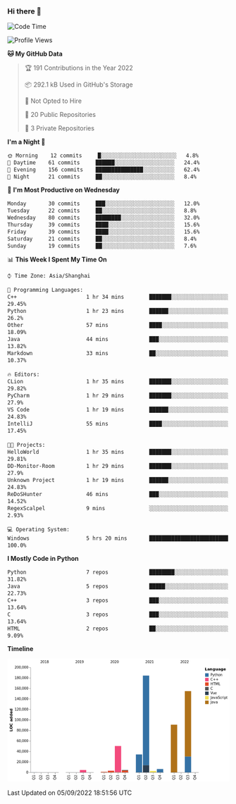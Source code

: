 ### Hi there 👋

<!--START_SECTION:waka-->
![Code Time](http://img.shields.io/badge/Code%20Time-547%20hrs%2029%20mins-blue)

![Profile Views](http://img.shields.io/badge/Profile%20Views-0-blue)

**🐱 My GitHub Data** 

> 🏆 191 Contributions in the Year 2022
 > 
> 📦 292.1 kB Used in GitHub's Storage 
 > 
> 🚫 Not Opted to Hire
 > 
> 📜 20 Public Repositories 
 > 
> 🔑 3 Private Repositories  
 > 
**I'm a Night 🦉** 

```text
🌞 Morning    12 commits     █░░░░░░░░░░░░░░░░░░░░░░░░   4.8% 
🌆 Daytime    61 commits     ██████░░░░░░░░░░░░░░░░░░░   24.4% 
🌃 Evening    156 commits    ███████████████░░░░░░░░░░   62.4% 
🌙 Night      21 commits     ██░░░░░░░░░░░░░░░░░░░░░░░   8.4%

```
📅 **I'm Most Productive on Wednesday** 

```text
Monday       30 commits     ███░░░░░░░░░░░░░░░░░░░░░░   12.0% 
Tuesday      22 commits     ██░░░░░░░░░░░░░░░░░░░░░░░   8.8% 
Wednesday    80 commits     ████████░░░░░░░░░░░░░░░░░   32.0% 
Thursday     39 commits     ████░░░░░░░░░░░░░░░░░░░░░   15.6% 
Friday       39 commits     ████░░░░░░░░░░░░░░░░░░░░░   15.6% 
Saturday     21 commits     ██░░░░░░░░░░░░░░░░░░░░░░░   8.4% 
Sunday       19 commits     ██░░░░░░░░░░░░░░░░░░░░░░░   7.6%

```


📊 **This Week I Spent My Time On** 

```text
⌚︎ Time Zone: Asia/Shanghai

💬 Programming Languages: 
C++                      1 hr 34 mins        ███████░░░░░░░░░░░░░░░░░░   29.45% 
Python                   1 hr 23 mins        ██████░░░░░░░░░░░░░░░░░░░   26.2% 
Other                    57 mins             ████░░░░░░░░░░░░░░░░░░░░░   18.09% 
Java                     44 mins             ███░░░░░░░░░░░░░░░░░░░░░░   13.82% 
Markdown                 33 mins             ██░░░░░░░░░░░░░░░░░░░░░░░   10.37%

🔥 Editors: 
CLion                    1 hr 35 mins        ███████░░░░░░░░░░░░░░░░░░   29.82% 
PyCharm                  1 hr 29 mins        ███████░░░░░░░░░░░░░░░░░░   27.9% 
VS Code                  1 hr 19 mins        ██████░░░░░░░░░░░░░░░░░░░   24.83% 
IntelliJ                 55 mins             ████░░░░░░░░░░░░░░░░░░░░░   17.45%

🐱‍💻 Projects: 
HelloWorld               1 hr 35 mins        ███████░░░░░░░░░░░░░░░░░░   29.81% 
DD-Monitor-Room          1 hr 29 mins        ███████░░░░░░░░░░░░░░░░░░   27.9% 
Unknown Project          1 hr 19 mins        ██████░░░░░░░░░░░░░░░░░░░   24.83% 
ReDoSHunter              46 mins             ███░░░░░░░░░░░░░░░░░░░░░░   14.52% 
RegexScalpel             9 mins              ░░░░░░░░░░░░░░░░░░░░░░░░░   2.93%

💻 Operating System: 
Windows                  5 hrs 20 mins       █████████████████████████   100.0%

```

**I Mostly Code in Python** 

```text
Python                   7 repos             ████████░░░░░░░░░░░░░░░░░   31.82% 
Java                     5 repos             █████░░░░░░░░░░░░░░░░░░░░   22.73% 
C++                      3 repos             ███░░░░░░░░░░░░░░░░░░░░░░   13.64% 
C                        3 repos             ███░░░░░░░░░░░░░░░░░░░░░░   13.64% 
HTML                     2 repos             ██░░░░░░░░░░░░░░░░░░░░░░░   9.09%

```


**Timeline**

![Chart not found](https://raw.githubusercontent.com/SuperMaxine/SuperMaxine/main/charts/bar_graph.png) 


 Last Updated on 05/09/2022 18:51:56 UTC
<!--END_SECTION:waka-->

<!--
**SuperMaxine/SuperMaxine** is a ✨ _special_ ✨ repository because its `README.md` (this file) appears on your GitHub profile.

Here are some ideas to get you started:

- 🔭 I’m currently working on ...
- 🌱 I’m currently learning ...
- 👯 I’m looking to collaborate on ...
- 🤔 I’m looking for help with ...
- 💬 Ask me about ...
- 📫 How to reach me: ...
- 😄 Pronouns: ...
- ⚡ Fun fact: ...
-->

